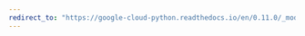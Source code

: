 ```yaml
---
redirect_to: "https://google-cloud-python.readthedocs.io/en/0.11.0/_modules/gcloud/storage/connection.html"
---
```

